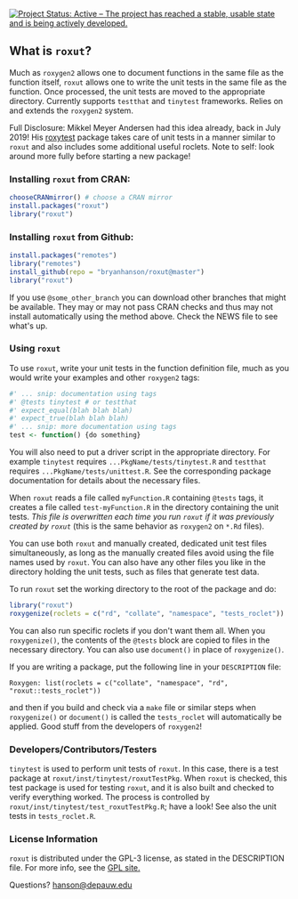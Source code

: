 
[![Project Status: Active – The project has reached a stable, usable state and is being actively developed.](https://www.repostatus.org/badges/latest/active.svg)](https://www.repostatus.org/#active)

## What is `roxut`?

Much as `roxygen2` allows one to document functions in the same file as the function itself, `roxut`  allows one to write the unit tests in the same file as the function.  Once processed, the unit tests are moved to the appropriate directory.  Currently supports `testthat` and `tinytest` frameworks.  Relies on and extends the `roxygen2` system.

Full Disclosure: Mikkel Meyer Andersen had this idea already, back in July 2019!  His [roxytest](https://cran.r-project.org/package=roxytest) package takes care of unit tests in a manner similar to `roxut` and also includes some additional useful roclets.  Note to self: look around more fully before starting a new package!

### Installing `roxut` from CRAN:

````r
chooseCRANmirror() # choose a CRAN mirror
install.packages("roxut")
library("roxut")
````

### Installing `roxut` from Github:

````r
install.packages("remotes")
library("remotes")
install_github(repo = "bryanhanson/roxut@master")
library("roxut")
````

If you use `@some_other_branch` you can download other branches that might be available.  They may or may not pass CRAN checks and thus may not install automatically using the method above.  Check the NEWS file to see what's up.

### Using `roxut`

To use `roxut`, write your unit tests in the function definition file, much as you would write your examples and other `roxygen2` tags:

```r
#' ... snip: documentation using tags
#' @tests tinytest # or testthat
#' expect_equal(blah blah blah)
#' expect_true(blah blah blah)
#' ... snip: more documentation using tags
test <- function() {do something}
```

You will also need to put a driver script in the appropriate directory.  For example `tinytest` requires `...PkgName/tests/tinytest.R` and `testthat` requires `...PkgName/tests/unittest.R`.  See the corresponding package documentation for details about the necessary files.

When `roxut` reads a file called `myFunction.R` containing `@tests` tags, it creates a file called `test-myFunction.R` in the directory containing the unit tests.  *This file is overwritten each time you run `roxut` if it was previously created by `roxut`* (this is the same behavior as `roxygen2` on `*.Rd` files).

You can use both `roxut` and manually created, dedicated unit test files simultaneously, as long as the manually created files avoid using the file names used by `roxut`. You can also have any other files you like in the directory holding the unit tests, such as files that generate test data.  

To run `roxut` set the working directory to the root of the package and do:

```r
library("roxut")
roxygenize(roclets = c("rd", "collate", "namespace", "tests_roclet"))
```

You can also run specific roclets if you don't want them all.  When you `roxygenize()`, the contents of the `@tests` block are copied to files in the necessary directory.  You can also use `document()` in place of `roxygenize()`.

If you are writing a package, put the following line in your `DESCRIPTION` file:

```
Roxygen: list(roclets = c("collate", "namespace", "rd", "roxut::tests_roclet"))
```

and then if you build and check via a `make` file or similar steps when `roxygenize()` or `document()` is called the `tests_roclet` will automatically be applied.  Good stuff from the developers of `roxygen2`!

### Developers/Contributors/Testers

`tinytest` is used to perform unit tests of `roxut`.  In this case, there is a test package at `roxut/inst/tinytest/roxutTestPkg`.  When `roxut` is checked, this test package is used for testing `roxut`, and it is also built and checked to verify everything worked.  The process is controlled by `roxut/inst/tinytest/test_roxutTestPkg.R`; have a look!  See also the unit tests in `tests_roclet.R`.

### License Information

`roxut` is distributed under the GPL-3 license, as stated in the DESCRIPTION file.  For more info, see the [GPL site.](https://gnu.org/licenses/gpl.html)

Questions?  hanson@depauw.edu
